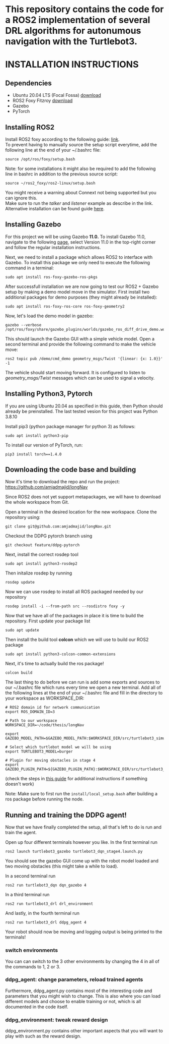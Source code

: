 # This repository contains the code for a ROS2 implementation of several DRL algorithms for autonumous navigation with the Turtlebot3.


# **INSTALLATION INSTRUCTIONS**

## **Dependencies**

*   Ubuntu 20.04 LTS (Focal Fossa) [download](https://releases.ubuntu.com/20.04)
*   ROS2 Foxy Fitzroy [download](https://github.com/ros2/ros2/releases?after=release-dashing-20200722)
*   Gazebo
*   PyTorch


## **Installing ROS2**
Install ROS2 foxy according to the following guide: [link](https://docs.ros.org/en/foxy/Installation/Ubuntu-Install-Debians.html). <br>
To prevent having to manually source the setup script everytime, add the following line at the end of your ~/.bashrc file:

```
source /opt/ros/foxy/setup.bash
```
Note: for some installations it might also be required to add the following line in bashrc in addition to the previous source script:
```
source ~/ros2_foxy/ros2-linux/setup.bash
```

You might receive a warning about Connext not being supported but you can ignore this. <br>
Make sure to run the *talker* and *listener* example as describe in the link.
<br>
Alternative installation can be found guide [here](https://automaticaddison.com/how-to-install-ros-2-foxy-fitzroy-on-ubuntu-linux/).


## **Installing Gazebo**

For this project we will be using Gazebo **11.0.** To install Gazebo 11.0, navigate to the following [page](http://gazebosim.org/tutorials?tut=install_ubuntu), select Version 11.0 in the top-right corner and follow the regular installation instructions.

Next, we need to install a package which allows ROS2 to interface with Gazebo. 
To install this package we only need to execute the following command in a terminal:
```
sudo apt install ros-foxy-gazebo-ros-pkgs
```
After successfull installation we are now going to test our ROS2 + Gazebo setup by making a demo model move in the simulator. First install two additional packages for demo purposes (they might already be installed):
```
sudo apt install ros-foxy-ros-core ros-foxy-geometry2
```
Now, let's load the demo model in gazebo:
```
gazebo --verbose /opt/ros/foxy/share/gazebo_plugins/worlds/gazebo_ros_diff_drive_demo.world
```
This should launch the Gazebo GUI with a simple vehicle model. Open a second terminal and provide the following command to make the vehicle move:
```
ros2 topic pub /demo/cmd_demo geometry_msgs/Twist '{linear: {x: 1.0}}' -1
```
The vehicle should start moving forward. It is configured to listen to *geometry_msgs/Twist* messages which can be used to signal a velocity.

## **Installing Python3, Pytorch** 

If you are using Ubuntu 20.04 as specified in this guide, then Python should already be preinstalled. The last tested vesion for this project was Python 3.8.10

Install pip3 (python package manager for python 3) as follows:
```
sudo apt install python3-pip
```

To install our version of PyTorch, run:
```
pip3 install torch==1.4.0
```


## **Downloading the code base and building**
<!-- Now it's time to create a workspace which will serve as the basis for our project. To do this, follow the tutorial [here](https://automaticaddison.com/how-to-create-a-workspace-ros-2-foxy-fitzroy/) -->

Now it's time to download the repo and run the project:  https://github.com/amjadmajid/longNav

Since ROS2 does not yet support metapackages, we will have to download the whole workspace from Git. 

Open a terminal in the desired location for the new workspace. Clone the repository using:
```
git clone git@github.com:amjadmajid/longNav.git
```

Checkout the DDPG pytorch branch using
```
git checkout feature/ddpg-pytorch
```

Next, install the correct rosdep tool
```
sudo apt install python3-rosdep2
```

Then initalize rosdep by running
```
rosdep update
```

Now we can use rosdep to install all ROS packaged needed by our repository
```
rosdep install -i --from-path src --rosdistro foxy -y
```

Now that we have all of the packages in place it is time to build the repository. First update your package list
```
sudo apt update
```

Then install the build tool **colcon** which we will use to build our ROS2 package
```
sudo apt install python3-colcon-common-extensions
```

Next, it's time to actually build the ros package!
```
colcon build
```

The last thing to do before we can run is add some exports and sources to our ~/.bashrc file which runs every time we open a new terminal. Add all of the following lines at the end of your ~/.bashrc file and fill in the directory to your workspace as WORKSPACE_DIR:
```
# ROS2 domain id for network communication
export ROS_DOMAIN_ID=3

# Path to our workspace
WORKSPACE_DIR=~/code/thesis/longNav

export GAZEBO_MODEL_PATH=$GAZEBO_MODEL_PATH:$WORKSPACE_DIR/src/turtlebot3_simulations/turtlebot3_gazebo/models

# Select which turtlebot model we will be using
export TURTLEBOT3_MODEL=burger

# Plugin for moving obstacles in stage 4
export GAZEBO_PLUGIN_PATH=${GAZEBO_PLUGIN_PATH}:$WORKSPACE_DIR/src/turtlebot3_simulations/turtlebot3_gazebo/models/turtlebot3_dqn_world/obstacle_plugin/lib
```

(check the steps in [this guide](https://automaticaddison.com/how-to-create-a-workspace-ros-2-foxy-fitzroy/) for additional instructions if something doesn't work)

Note: Make sure to first run the ```install/local_setup.bash``` after building a ros package before running the node.

## **Running and training the DDPG agent!**

Now that we have finally completed the setup, all that's left to do is run and train the agent. 

Open up four different terminals however you like. In the first terminal run
```
ros2 launch turtlebot3_gazebo turtlebot3_dqn_stage4.launch.py
```
You should see the gazebo GUI come up with the robot model loaded and two moving obstacles (this might take a while to load).

In a second terminal run
```
ros2 run turtlebot3_dqn dqn_gazebo 4 
```
In a third terminal run
```
ros2 run turtlebot3_drl drl_environment 
```
And lastly, in the fourth terminal run
```
ros2 run turtlebot3_drl ddpg_agent 4
```

Your robot should now be moving and logging output is being printed to the terminals!

### switch environments

You can can switch to the 3 other environments by changing the 4 in all of the commands to 1, 2 or 3.

### ddpg_agent: change parameters, reload trained agents

Furthermore, ddpg_agent.py contains most of the interesting code and parameters that you might wish to change. This is also where you can load different models and choose to enable training or not, which is all documented in the code itself.

### ddpg_environment: tweak reward design

ddpg_environment.py contains other important aspects that you will want to play with such as the reward design.
